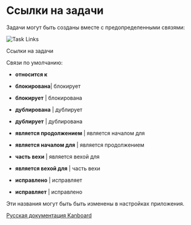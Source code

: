 Ссылки на задачи
================



Задачи могут быть созданы вместе с предопределенными связями:



![Task Links](screenshots/task-links.png)

Ссылки на задачи



Связи по умолчанию:



-   **относится к**



-   **блокирована**| блокирует



-   **блокирует** | блокирована



-   **дублирована** | дублирует



-   **дублирует** | дублирована



-   **является продолжением** | является началом для



-   **является началом для** | является продолжением



-   **часть вехи** | является вехой для



-   **является вехой для** | часть вехи



-   **исправлено** | исправляет



-   **исправляет** | исправлено



Эти названия могут быть быть изменены в настройках приложения.



 



 



 



 



 



 



[Русская документация Kanboard](http://kanboard.ru/doc/)

